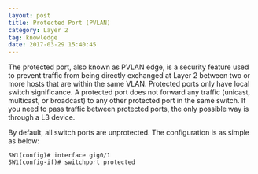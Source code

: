 ```yaml
---
layout: post
title: Protected Port (PVLAN)
category: Layer 2
tag: knowledge
date: 2017-03-29 15:40:45
---
```

The protected port, also known as PVLAN edge, is a security feature used to prevent traffic from being directly exchanged at Layer 2 between two or more hosts that are within the same VLAN. Protected ports only have local switch significance. A protected port does not forward any traffic (unicast, multicast, or broadcast) to any other protected port in the same switch. If you need to pass traffic between protected ports, the only possible way is through a L3 device.

By default, all switch ports are unprotected. The configuration is as simple as below:
```
SW1(config)# interface gig0/1
SW1(config-if)# switchport protected
```